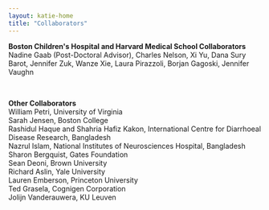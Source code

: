 ```yaml
---
layout: katie-home
title: "Collaborators"
---
```


<span style="font-weight: bold; font-size:1em;">Boston Children's Hospital and Harvard Medical School Collaborators</span>  
Nadine Gaab (Post-Doctoral Advisor), Charles Nelson, Xi Yu, Dana Sury Barot, Jennifer Zuk, Wanze Xie, Laura Pirazzoli, Borjan Gagoski, Jennifer Vaughn  

  <br/>
  
<span style="font-weight: bold; font-size:1em;">Other Collaborators</span>  
William Petri, University of Virginia  
Sarah Jensen, Boston College  
Rashidul Haque and Shahria Hafiz Kakon, International Centre for Diarrhoeal Disease Research, Bangladesh  
Nazrul Islam, National Institutes of Neurosciences Hospital, Bangladesh  
Sharon Bergquist, Gates Foundation  
Sean Deoni, Brown University  
Richard Aslin, Yale University  
Lauren Emberson, Princeton University   
Ted Grasela, Cognigen Corporation  
Jolijn Vanderauwera, KU Leuven


<!--
Sara Sanchez-Alonso, Yale University  
Claire Kabdebon, Yale University
Sagi Jaffe-Dax, Princeton University  
-->

<!--stackedit_data:
eyJoaXN0b3J5IjpbLTYxOTc0MjMyOCwxODcwOTgyMzI2LDc4Nz
Q2NjY0N119
-->
